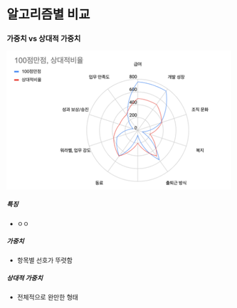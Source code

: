 # 알고리즘별 비교

### 가중치 vs 상대적 가중치
![](images/분포도비교_가중치_vs_상대적가중치.png)
##### 특징
- ㅇㅇ

##### 가중치
- 항목별 선호가 뚜렷함


##### 상대적 가중치
- 전체적으로 완만한 형태

